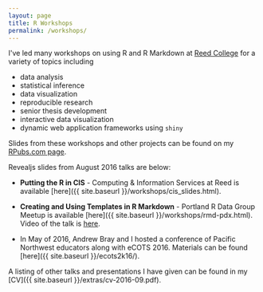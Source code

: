```yaml
---
layout: page
title: R Workshops
permalink: /workshops/
---
```


I've led many workshops on using R and R Markdown at <a target="_blank" href="http://www.reed.edu">Reed College</a> for a variety of topics including

- data analysis
- statistical inference
- data visualization
- reproducible research
- senior thesis development
- interactive data visualization
- dynamic web application frameworks using `shiny`

Slides from these workshops and other projects can be found on my <a target="_blank" href="http://www.rpubs.com/cismay">RPubs.com page</a>.

Revealjs slides from August 2016 talks are below:

- **Putting the R in CIS** - Computing & Information Services at Reed is available [here]({{ site.baseurl }}/workshops/cis_slides.html).
- **Creating and Using Templates in R Markdown** - Portland R Data Group Meetup is available [here]({{ site.baseurl }}/workshops/rmd-pdx.html).  Video of the talk is [here](https://www.youtube.com/watch?v=3YTxGDoBeS0).

- In May of 2016, Andrew Bray and I hosted a conference of Pacific Northwest educators along with eCOTS 2016.  Materials can be found [here]({{ site.baseurl }}/ecots2k16/).

A listing of other talks and presentations I have given can be found in my [CV]({{ site.baseurl }}/extras/cv-2016-09.pdf).